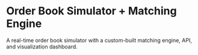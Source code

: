 # Order Book Simulator + Matching Engine

A real-time order book simulator with a custom-built matching engine, API, and visualization dashboard.
